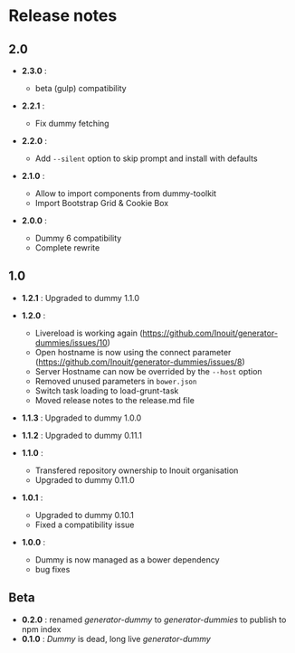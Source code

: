 # Release notes

## 2.0

- **2.3.0** :
  - beta (gulp) compatibility

- **2.2.1** :
  - Fix dummy fetching

- **2.2.0** :
  - Add `--silent` option to skip prompt and install with defaults

- **2.1.0** :
  - Allow to import components from dummy-toolkit
  - Import Bootstrap Grid & Cookie Box

- **2.0.0** :
   - Dummy 6 compatibility
   - Complete rewrite

## 1.0

- **1.2.1** : Upgraded to dummy 1.1.0
- **1.2.0** :
  - Livereload is working again (https://github.com/Inouit/generator-dummies/issues/10)
  - Open hostname is now using the connect parameter (https://github.com/Inouit/generator-dummies/issues/8)
  - Server Hostname can now be overrided by the `--host` option
  - Removed unused parameters in `bower.json`
  - Switch task loading to load-grunt-task
  - Moved release notes to the release.md file

- **1.1.3** : Upgraded to dummy 1.0.0
- **1.1.2** : Upgraded to dummy 0.11.1
- **1.1.0** :
    - Transfered repository ownership to Inouit organisation
    - Upgraded to dummy 0.11.0
- **1.0.1** :
    - Upgraded to dummy 0.10.1
    - Fixed a compatibility issue

- **1.0.0** :
    - Dummy is now managed as a bower dependency
    - bug fixes

## Beta

- **0.2.0** : renamed *generator-dummy* to *generator-dummies* to publish to npm index
- **0.1.0** : *Dummy* is dead, long live *generator-dummy*
